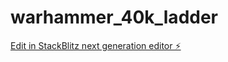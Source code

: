 # warhammer_40k_ladder

[Edit in StackBlitz next generation editor ⚡️](https://stackblitz.com/~/github.com/rouelboom/warhammer_40k_ladder)